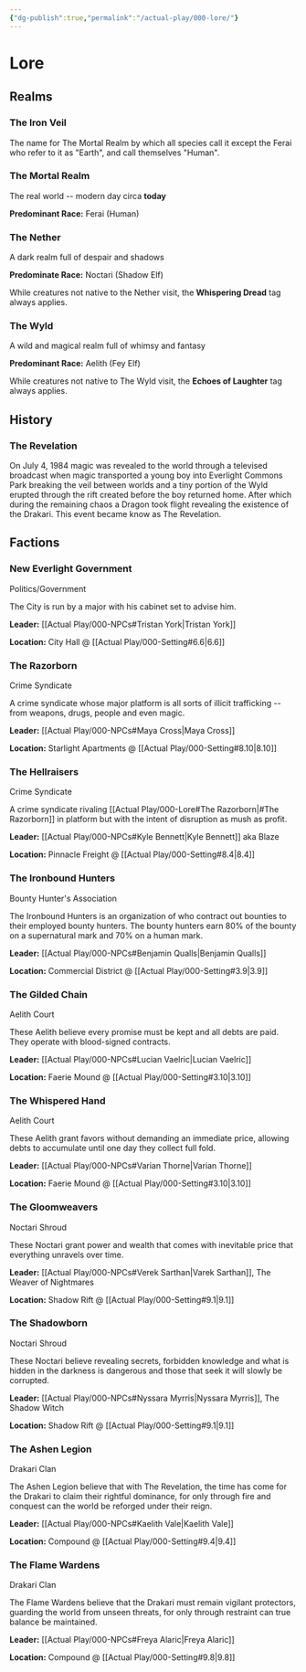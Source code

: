 ```yaml
---
{"dg-publish":true,"permalink":"/actual-play/000-lore/"}
---
```


# Lore

## Realms

### The Iron Veil
The name for The Mortal Realm by which all species call it except the Ferai who refer to it as "Earth", and call themselves "Human".

### The Mortal Realm
The real world -- modern day circa **today**

**Predominant Race:** Ferai (Human)

### The Nether
A dark realm full of despair and shadows

**Predominate Race:** Noctari (Shadow Elf)

While creatures not native to the Nether visit, the **Whispering Dread** tag always applies.

### The Wyld
A wild and magical realm full of whimsy and fantasy

**Predominant Race:** Aelith (Fey Elf)

While creatures not native to The Wyld visit, the **Echoes of Laughter** tag always applies.

## History

### The Revelation

On July 4, 1984 magic was revealed to the world through a televised broadcast when magic transported a young boy into Everlight Commons Park breaking the veil between worlds and a tiny portion of the Wyld erupted through the rift created before the boy returned home. After which during the remaining chaos a Dragon took flight revealing the existence of the Drakari. This event became know as The Revelation. 

## Factions

### New Everlight Government
Politics/Government

The City is run by a major with his cabinet set to advise him.

**Leader:** [[Actual Play/000-NPCs#Tristan York\|Tristan York]]

**Location:** City Hall @ [[Actual Play/000-Setting#6.6\|6.6]]

### The Razorborn
Crime Syndicate

A crime syndicate whose major platform is all sorts of illicit trafficking -- from weapons, drugs, people and even magic.

**Leader:** [[Actual Play/000-NPCs#Maya Cross\|Maya Cross]]

**Location:** Starlight Apartments @ [[Actual Play/000-Setting#8.10\|8.10]]

### The Hellraisers
Crime Syndicate

A crime syndicate rivaling [[Actual Play/000-Lore#The Razorborn\|#The Razorborn]] in platform but with the intent of disruption as mush as profit.

**Leader:** [[Actual Play/000-NPCs#Kyle Bennett\|Kyle Bennett]] aka Blaze

**Location:** Pinnacle Freight @ [[Actual Play/000-Setting#8.4\|8.4]]

### The Ironbound Hunters
Bounty Hunter's Association

The Ironbound Hunters is an organization of who contract out bounties to their employed bounty hunters.  The bounty hunters earn 80% of the bounty on a supernatural mark and 70% on a human mark.

**Leader:** [[Actual Play/000-NPCs#Benjamin Qualls\|Benjamin Qualls]]

**Location:** Commercial District @ [[Actual Play/000-Setting#3.9\|3.9]]

### The Gilded Chain
Aelith Court

These Aelith believe every promise must be kept and all debts are paid. They operate with blood-signed contracts.

**Leader:** [[Actual Play/000-NPCs#Lucian Vaelric\|Lucian Vaelric]]

**Location:** Faerie Mound @ [[Actual Play/000-Setting#3.10\|3.10]]

### The Whispered Hand
Aelith Court

These Aelith grant favors without demanding an immediate price, allowing debts to accumulate until one day they collect full fold.

**Leader:** [[Actual Play/000-NPCs#Varian Thorne\|Varian Thorne]]

**Location:** Faerie Mound @ [[Actual Play/000-Setting#3.10\|3.10]]

### The Gloomweavers
Noctari Shroud

These Noctari grant power and wealth that comes with inevitable price that everything unravels over time.

**Leader:** [[Actual Play/000-NPCs#Verek Sarthan\|Varek Sarthan]], The Weaver of Nightmares

**Location:** Shadow Rift @ [[Actual Play/000-Setting#9.1\|9.1]]

### The Shadowborn
Noctari Shroud

These Noctari believe revealing secrets, forbidden knowledge and what is hidden in the darkness is dangerous and those that seek it will slowly be corrupted.

**Leader:** [[Actual Play/000-NPCs#Nyssara Myrris\|Nyssara Myrris]], The Shadow Witch

**Location:** Shadow Rift @ [[Actual Play/000-Setting#9.1\|9.1]]

### The Ashen Legion
Drakari Clan

The Ashen Legion believe that with The Revelation, the time has come for the Drakari to claim their rightful dominance, for only through fire and conquest can the world be reforged under their reign.

**Leader:** [[Actual Play/000-NPCs#Kaelith Vale\|Kaelith Vale]]

**Location:** Compound @ [[Actual Play/000-Setting#9.4\|9.4]]

### The Flame Wardens
Drakari Clan

The Flame Wardens believe that the Drakari must remain vigilant protectors, guarding the world from unseen threats, for only through restraint can true balance be maintained.

**Leader:** [[Actual Play/000-NPCs#Freya Alaric\|Freya Alaric]]

**Location:** Compound @ [[Actual Play/000-Setting#9.8\|9.8]]